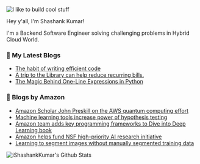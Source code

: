 ![I like to build cool stuff](https://res.cloudinary.com/dt8g3rhcy/image/upload/v1595929574/i_like_to_build_cool_shit._1_nzbwjh.png)

Hey y'all, I'm Shashank Kumar! 

I'm a Backend Software Engineer solving challenging problems in Hybrid Cloud World.

### 📕 My Latest Blogs
<!-- BLOG-POST-LIST:START -->
- [The habit of writing efficient code](https://medium.com/@ishashankkumar/the-habit-of-writing-efficient-code-153b05f04269?source=rss-d24dda280d5f------2)
- [A trip to the Library can help reduce recurring bills.](https://medium.com/swlh/a-trip-to-the-library-can-help-reduce-recurring-bills-23bca495cdf5?source=rss-d24dda280d5f------2)
- [The Magic Behind One-Line Expressions in Python](https://medium.com/swlh/the-magic-behind-one-line-expressions-in-python-816c10180c5c?source=rss-d24dda280d5f------2)
<!-- BLOG-POST-LIST:END -->

### 📕 Blogs by Amazon
<!-- AMAZON-BLOG-POST-LIST:START -->
- [Amazon Scholar John Preskill on the AWS quantum computing effort](https://www.amazon.science/blog/amazon-scholar-john-preskill-on-the-aws-quantum-computing-effort)
- [Machine learning tools increase power of hypothesis testing](https://www.amazon.science/blog/machine-learning-tools-increase-power-of-hypothesis-testing)
- [Amazon team adds key programming frameworks to Dive into Deep Learning book](https://www.amazon.science/deep-learning-book-adds-pytorch-tensorflow)
- [Amazon helps fund NSF high-priority AI research initiative](https://www.amazon.science/blog/amazon-supports-nsf-research-in-human-ai-interaction-collaboration)
- [Learning to segment images without manually segmented training data](https://www.amazon.science/blog/learning-to-segment-images-without-manually-segmented-training-data)
<!-- AMAZON-BLOG-POST-LIST:END -->



<img align="center" alt="iShashankKumar's Github Stats" src="https://github-readme-stats.vercel.app/api?username=ishashankkumar&show_icons=true&hide_border=true" />
